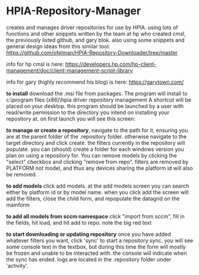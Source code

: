 # HPIA-Repository-Manager

creates and manages driver repositories for use by HPIA. using lots of functions and other snippets written by the team at hp who created cmsl, the previously listed github, and gary blok. also using some snippets and general design ideas from this similar tool:
https://github.com/ofelman/HPIA-Repository-Downloader/tree/master

info for hp cmsl is here: 
https://developers.hp.com/hp-client-management/doc/client-management-script-library

info for gary (highly recommend his blog) is here:
https://garytown.com/

**to install** download the .msi file from packages. The program will install to c:\program files (x86)\hpia driver repository management
A shortcut will be placed on your desktop. this program should be launched by a user with read/write permission to the directory you intend on installing your repository at. on first launch you will see this screen:

**to manage or create a repository**, navigate to the path for it, ensuring you are at the parent folder of the .repository folder. otherwise navigate to the target directory and click create. the filters currently in the repository will populate. you can (should) create a folder for each windows version you plan on using a repository for. You can remove models by clicking the "select" checkbox and clicking "remove from repo". filters are removed by PLATFORM not model, and thus any devices sharing the platform id will also be removed. 

**to add models** click add models. at the add models screen you can search either by platform id or by model name. when you click add the screen will add the filters, close the child form, and repopulate the datagrid on the mainform

**to add all models from sccm namespace** click "import from sccm", fill in the fields, hit load, and hit add to repo. note the big red text

**to start downloading or updating repository** once you have added whatever filters you want, click 'sync' to start a repository sync. you will see some console text in the textbox, but during this time the form will mostly be frozen and unable to be interacted with. the console will indicate when the sync has ended. logs are located in the .repository folder under 'activity'.


